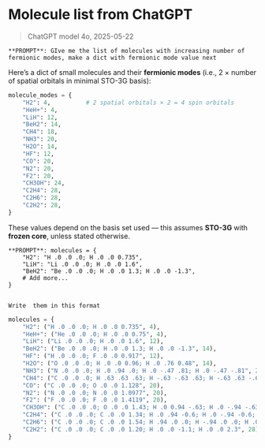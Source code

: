 # Molecule list from ChatGPT

> ChatGPT model 4o, 2025-05-22

    **PROMPT**: GIve me the list of molecules with increasing number of fermionic modes, make a dict with fermionic mode value next

Here’s a dict of small molecules and their **fermionic modes** (i.e., 2 × number of spatial orbitals in minimal STO-3G basis):

```python
molecule_modes = {
    "H2": 4,          # 2 spatial orbitals × 2 = 4 spin orbitals
    "HeH+": 4,
    "LiH": 12,
    "BeH2": 14,
    "CH4": 18,
    "NH3": 20,
    "H2O": 14,
    "HF": 12,
    "CO": 20,
    "N2": 20,
    "F2": 20,
    "CH3OH": 24,
    "C2H4": 28,
    "C2H6": 28,
    "C2H2": 28,
}
```

These values depend on the basis set used — this assumes **STO-3G** with **frozen core**, unless stated otherwise.

    **PROMPT**: molecules = {
        "H2": "H .0 .0 .0; H .0 .0 0.735",
        "LiH": "Li .0 .0 .0; H .0 .0 1.6",
        "BeH2": "Be .0 .0 .0; H .0 .0 1.3; H .0 .0 -1.3",
        # Add more...
    }


    Write  them in this format

```python
molecules = {
    "H2": ("H .0 .0 .0; H .0 .0 0.735", 4),
    "HeH+": ("He .0 .0 .0; H .0 .0 0.75", 4),
    "LiH": ("Li .0 .0 .0; H .0 .0 1.6", 12),
    "BeH2": ("Be .0 .0 .0; H .0 .0 1.3; H .0 .0 -1.3", 14),
    "HF": ("H .0 .0 .0; F .0 .0 0.917", 12),
    "H2O": ("O .0 .0 .0; H .0 .0 0.96; H .0 .76 0.48", 14),
    "NH3": ("N .0 .0 .0; H .0 .94 .0; H .0 -.47 .81; H .0 -.47 -.81", 20),
    "CH4": ("C .0 .0 .0; H .63 .63 .63; H -.63 -.63 .63; H -.63 .63 -.63; H .63 -.63 -.63", 18),
    "CO": ("C .0 .0 .0; O .0 .0 1.128", 20),
    "N2": ("N .0 .0 .0; N .0 .0 1.0977", 20),
    "F2": ("F .0 .0 .0; F .0 .0 1.4119", 20),
    "CH3OH": ("C .0 .0 .0; O .0 .0 1.43; H .0 0.94 -.63; H .0 -.94 -.63; H .94 .0 .63; H -.94 .0 .63; H .0 .0 2.46", 24),
    "C2H4": ("C .0 .0 .0; C .0 .0 1.34; H .0 .94 -0.6; H .0 -.94 -0.6; H .0 .94 1.94; H .0 -.94 1.94", 28),
    "C2H6": ("C .0 .0 .0; C .0 .0 1.54; H .94 .0 .0; H -.94 .0 .0; H .0 .94 .0; H .0 -.94 .0; H .0 .0 .94; H .0 .0 -0.94", 28),
    "C2H2": ("C .0 .0 .0; C .0 .0 1.20; H .0 .0 -1.1; H .0 .0 2.3", 28),
}
```

